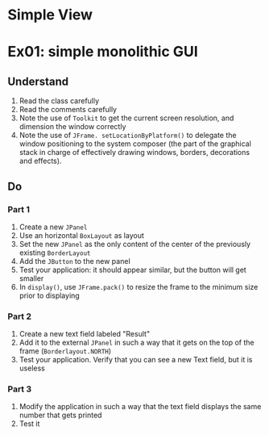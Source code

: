 # Simple View

# Ex01: simple monolithic GUI

## Understand
1. Read the class carefully
2. Read the comments carefully
3. Note the use of ``Toolkit`` to get the current screen resolution, and dimension the window correctly
4. Note the use of ``JFrame. setLocationByPlatform()`` to delegate the window positioning to the system composer
   (the part of the graphical stack in charge of effectively drawing windows, borders, decorations and effects).

## Do
### Part 1
1. Create a new `JPanel`
2. Use an horizontal `BoxLayout` as layout
3. Set the new `JPanel` as the only content of the center of the previously existing `BorderLayout`
4. Add the `JButton` to the new panel
5. Test your application: it should appear similar, but the button will get smaller
6. In `display()`, use `JFrame.pack()` to resize the frame to the minimum size prior to displaying

### Part 2
1. Create a new text field labeled "Result"
2. Add it to the external `JPanel` in such a way that it gets on the top of the frame (`Borderlayout.NORTH`)
3. Test your application. Verify that you can see a new Text field, but it is useless

### Part 3
1. Modify the application in such a way that the text field displays the same number that gets printed
2. Test it

